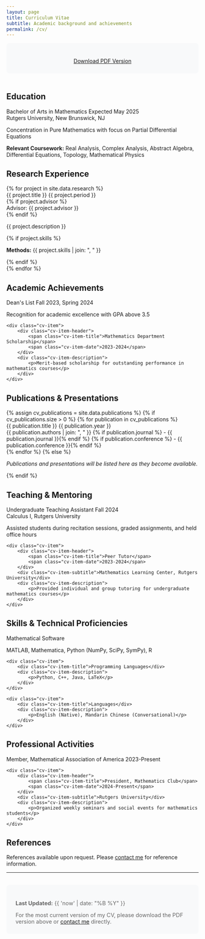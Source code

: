 ```yaml
---
layout: page
title: Curriculum Vitae
subtitle: Academic background and achievements
permalink: /cv/
---
```


<div class="cv-download">
    <p><a href="{{ '/assets/pdfs/steven_tung_cv.pdf' | relative_url }}" class="btn btn-primary" target="_blank">Download PDF Version</a></p>
</div>

## Education

<div class="cv-section">
    <div class="cv-item">
        <div class="cv-item-header">
            <span class="cv-item-title">Bachelor of Arts in Mathematics</span>
            <span class="cv-item-date">Expected May 2025</span>
        </div>
        <div class="cv-item-subtitle">Rutgers University, New Brunswick, NJ</div>
        <div class="cv-item-description">
            <p>Concentration in Pure Mathematics with focus on Partial Differential Equations</p>
            <p><strong>Relevant Coursework:</strong> Real Analysis, Complex Analysis, Abstract Algebra, Differential Equations, Topology, Mathematical Physics</p>
        </div>
    </div>
</div>

## Research Experience

<div class="cv-section">
    {% for project in site.data.research %}
    <div class="cv-item">
        <div class="cv-item-header">
            <span class="cv-item-title">{{ project.title }}</span>
            <span class="cv-item-date">{{ project.period }}</span>
        </div>
        {% if project.advisor %}
        <div class="cv-item-subtitle">Advisor: {{ project.advisor }}</div>
        {% endif %}
        <div class="cv-item-description">
            <p>{{ project.description }}</p>
            {% if project.skills %}
            <p><strong>Methods:</strong> {{ project.skills | join: ", " }}</p>
            {% endif %}
        </div>
    </div>
    {% endfor %}
</div>

## Academic Achievements

<div class="cv-section">
    <div class="cv-item">
        <div class="cv-item-header">
            <span class="cv-item-title">Dean's List</span>
            <span class="cv-item-date">Fall 2023, Spring 2024</span>
        </div>
        <div class="cv-item-description">
            <p>Recognition for academic excellence with GPA above 3.5</p>
        </div>
    </div>

    <div class="cv-item">
        <div class="cv-item-header">
            <span class="cv-item-title">Mathematics Department Scholarship</span>
            <span class="cv-item-date">2023-2024</span>
        </div>
        <div class="cv-item-description">
            <p>Merit-based scholarship for outstanding performance in mathematics courses</p>
        </div>
    </div>
</div>

## Publications & Presentations

<div class="cv-section">
    {% assign cv_publications = site.data.publications %}
    {% if cv_publications.size > 0 %}
        {% for publication in cv_publications %}
        <div class="cv-item">
            <div class="cv-item-header">
                <span class="cv-item-title">{{ publication.title }}</span>
                <span class="cv-item-date">{{ publication.year }}</span>
            </div>
            <div class="cv-item-subtitle">
                {{ publication.authors | join: ", " }}
                {% if publication.journal %} - {{ publication.journal }}{% endif %}
                {% if publication.conference %} - {{ publication.conference }}{% endif %}
            </div>
        </div>
        {% endfor %}
    {% else %}
    <div class="cv-item">
        <div class="cv-item-description">
            <p><em>Publications and presentations will be listed here as they become available.</em></p>
        </div>
    </div>
    {% endif %}
</div>

## Teaching & Mentoring

<div class="cv-section">
    <div class="cv-item">
        <div class="cv-item-header">
            <span class="cv-item-title">Undergraduate Teaching Assistant</span>
            <span class="cv-item-date">Fall 2024</span>
        </div>
        <div class="cv-item-subtitle">Calculus I, Rutgers University</div>
        <div class="cv-item-description">
            <p>Assisted students during recitation sessions, graded assignments, and held office hours</p>
        </div>
    </div>

    <div class="cv-item">
        <div class="cv-item-header">
            <span class="cv-item-title">Peer Tutor</span>
            <span class="cv-item-date">2023-2024</span>
        </div>
        <div class="cv-item-subtitle">Mathematics Learning Center, Rutgers University</div>
        <div class="cv-item-description">
            <p>Provided individual and group tutoring for undergraduate mathematics courses</p>
        </div>
    </div>
</div>

## Skills & Technical Proficiencies

<div class="cv-section">
    <div class="cv-item">
        <div class="cv-item-title">Mathematical Software</div>
        <div class="cv-item-description">
            <p>MATLAB, Mathematica, Python (NumPy, SciPy, SymPy), R</p>
        </div>
    </div>

    <div class="cv-item">
        <div class="cv-item-title">Programming Languages</div>
        <div class="cv-item-description">
            <p>Python, C++, Java, LaTeX</p>
        </div>
    </div>

    <div class="cv-item">
        <div class="cv-item-title">Languages</div>
        <div class="cv-item-description">
            <p>English (Native), Mandarin Chinese (Conversational)</p>
        </div>
    </div>
</div>

## Professional Activities

<div class="cv-section">
    <div class="cv-item">
        <div class="cv-item-header">
            <span class="cv-item-title">Member, Mathematical Association of America</span>
            <span class="cv-item-date">2023-Present</span>
        </div>
    </div>

    <div class="cv-item">
        <div class="cv-item-header">
            <span class="cv-item-title">President, Mathematics Club</span>
            <span class="cv-item-date">2024-Present</span>
        </div>
        <div class="cv-item-subtitle">Rutgers University</div>
        <div class="cv-item-description">
            <p>Organized weekly seminars and social events for mathematics students</p>
        </div>
    </div>
</div>

## References

<div class="cv-section">
    <div class="cv-item">
        <div class="cv-item-description">
            <p>References available upon request. Please <a href="{{ '/contact/' | relative_url }}">contact me</a> for reference information.</p>
        </div>
    </div>
</div>

---

<div class="cv-note">
    <p><strong>Last Updated:</strong> {{ 'now' | date: "%B %Y" }}</p>
    <p>For the most current version of my CV, please download the PDF version above or <a href="{{ '/contact/' | relative_url }}">contact me</a> directly.</p>
</div>

<style>
.cv-download {
    text-align: center;
    margin-bottom: 3rem;
    padding: 1.5rem;
    background-color: #f8f9fa;
    border-radius: 8px;
}

.cv-download p {
    margin-bottom: 0;
}

.cv-note {
    background-color: #f8f9fa;
    padding: 1.5rem;
    border-radius: 8px;
    margin-top: 2rem;
    font-size: 0.9rem;
    color: #666;
}

.cv-note p {
    margin-bottom: 0.5rem;
}

.cv-note p:last-child {
    margin-bottom: 0;
}
</style>